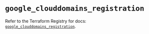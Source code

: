 # `google_clouddomains_registration`

Refer to the Terraform Registry for docs: [`google_clouddomains_registration`](https://registry.terraform.io/providers/hashicorp/google/6.18.1/docs/resources/clouddomains_registration).
